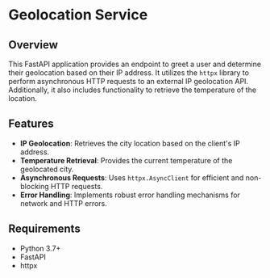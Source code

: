 # Geolocation Service

## Overview

This FastAPI application provides an endpoint to greet a user and determine their geolocation based on their IP address. It utilizes the `httpx` library to perform asynchronous HTTP requests to an external IP geolocation API. Additionally, it also includes functionality to retrieve the temperature of the location.

## Features

- **IP Geolocation**: Retrieves the city location based on the client's IP address.
- **Temperature Retrieval**: Provides the current temperature of the geolocated city.
- **Asynchronous Requests**: Uses `httpx.AsyncClient` for efficient and non-blocking HTTP requests.
- **Error Handling**: Implements robust error handling mechanisms for network and HTTP errors.

## Requirements

- Python 3.7+
- FastAPI
- httpx
